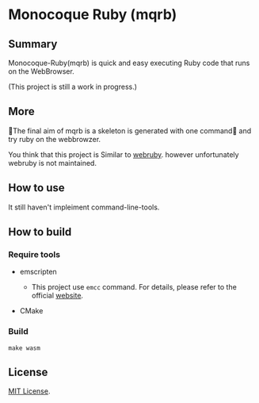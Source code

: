 Monocoque Ruby (mqrb)
=============

## Summary

Monocoque-Ruby(mqrb) is quick and easy executing Ruby code that runs on the WebBrowser.

(This project is still a work in progress.)


## More

The final aim of mqrb is a skeleton is generated with one command and try ruby on the webbrowzer.

You think that this project is Similar to [webruby](https://github.com/xxuejie/webruby).
however unfortunately webruby is not maintained.


## How to use

It still haven't impleiment command-line-tools.


## How to build

### Require tools

 - emscripten
   - This project use `emcc` command. For details, please refer to the official [website](https://kripken.github.io/emscripten-site/docs/getting_started/downloads.html).

 - CMake

### Build

`make wasm`


## License

[MIT License](MITL).